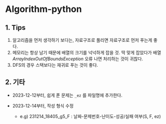 # Algorithm-python



## 1. Tips

1. 알고리즘을 먼저 생각하기 보다는, 자료구조로 풀리면 자료구조로 먼저 푸는게 좋다.
2. 메모리는 항상 남기 때문에 배열의 크기를 넉넉하게 잡을 것. 딱 맞게 잡았다가 배열 *ArrayIndexOutOfBoundsException* 오류 나면 처리하는 것이 귀찮다.
3. DFS의 경우 스택보다는 재귀로 푸는 것이 좋다.





## 2. 기타

* 2023-12-12부터, 쉽게 푼 문제는 `_ez` 를 파일명에 추가한다.

* 2023-12-14부터, 작성 형식 수정
  * e.g) 231214_18405_g5_F : 날짜-문제번호-난이도-성공/실패 여부(S, F, ez)